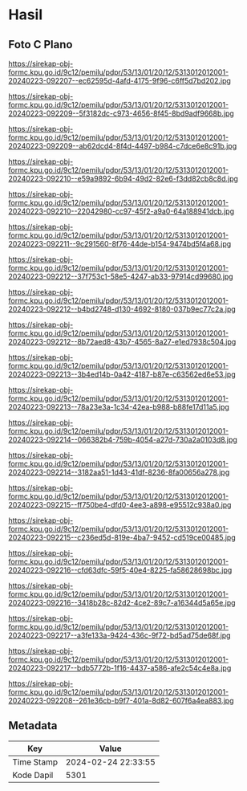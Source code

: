 # Hasil

## Foto C Plano

https://sirekap-obj-formc.kpu.go.id/9c12/pemilu/pdpr/53/13/01/20/12/5313012012001-20240223-092207--ec62595d-4afd-4175-9f96-c6ff5d7bd202.jpg

https://sirekap-obj-formc.kpu.go.id/9c12/pemilu/pdpr/53/13/01/20/12/5313012012001-20240223-092209--5f3182dc-c973-4656-8f45-8bd9adf9668b.jpg

https://sirekap-obj-formc.kpu.go.id/9c12/pemilu/pdpr/53/13/01/20/12/5313012012001-20240223-092209--ab62dcd4-8f4d-4497-b984-c7dce6e8c91b.jpg

https://sirekap-obj-formc.kpu.go.id/9c12/pemilu/pdpr/53/13/01/20/12/5313012012001-20240223-092210--e59a9892-6b94-49d2-82e6-f3dd82cb8c8d.jpg

https://sirekap-obj-formc.kpu.go.id/9c12/pemilu/pdpr/53/13/01/20/12/5313012012001-20240223-092210--22042980-cc97-45f2-a9a0-64a188941dcb.jpg

https://sirekap-obj-formc.kpu.go.id/9c12/pemilu/pdpr/53/13/01/20/12/5313012012001-20240223-092211--9c291560-8f76-44de-b154-9474bd5f4a68.jpg

https://sirekap-obj-formc.kpu.go.id/9c12/pemilu/pdpr/53/13/01/20/12/5313012012001-20240223-092212--37f753c1-58e5-4247-ab33-97914cd99680.jpg

https://sirekap-obj-formc.kpu.go.id/9c12/pemilu/pdpr/53/13/01/20/12/5313012012001-20240223-092212--b4bd2748-d130-4692-8180-037b9ec77c2a.jpg

https://sirekap-obj-formc.kpu.go.id/9c12/pemilu/pdpr/53/13/01/20/12/5313012012001-20240223-092212--8b72aed8-43b7-4565-8a27-e1ed7938c504.jpg

https://sirekap-obj-formc.kpu.go.id/9c12/pemilu/pdpr/53/13/01/20/12/5313012012001-20240223-092213--3b4ed14b-0a42-4187-b87e-c63562ed6e53.jpg

https://sirekap-obj-formc.kpu.go.id/9c12/pemilu/pdpr/53/13/01/20/12/5313012012001-20240223-092213--78a23e3a-1c34-42ea-b988-b88fe17d11a5.jpg

https://sirekap-obj-formc.kpu.go.id/9c12/pemilu/pdpr/53/13/01/20/12/5313012012001-20240223-092214--066382b4-759b-4054-a27d-730a2a0103d8.jpg

https://sirekap-obj-formc.kpu.go.id/9c12/pemilu/pdpr/53/13/01/20/12/5313012012001-20240223-092214--3182aa51-1d43-41df-8236-8fa00656a278.jpg

https://sirekap-obj-formc.kpu.go.id/9c12/pemilu/pdpr/53/13/01/20/12/5313012012001-20240223-092215--ff750be4-dfd0-4ee3-a898-e95512c938a0.jpg

https://sirekap-obj-formc.kpu.go.id/9c12/pemilu/pdpr/53/13/01/20/12/5313012012001-20240223-092215--c236ed5d-819e-4ba7-9452-cd519ce00485.jpg

https://sirekap-obj-formc.kpu.go.id/9c12/pemilu/pdpr/53/13/01/20/12/5313012012001-20240223-092216--cfd63dfc-59f5-40e4-8225-fa58628698bc.jpg

https://sirekap-obj-formc.kpu.go.id/9c12/pemilu/pdpr/53/13/01/20/12/5313012012001-20240223-092216--3418b28c-82d2-4ce2-89c7-a16344d5a65e.jpg

https://sirekap-obj-formc.kpu.go.id/9c12/pemilu/pdpr/53/13/01/20/12/5313012012001-20240223-092217--a3fe133a-9424-436c-9f72-bd5ad75de68f.jpg

https://sirekap-obj-formc.kpu.go.id/9c12/pemilu/pdpr/53/13/01/20/12/5313012012001-20240223-092217--bdb5772b-1f16-4437-a586-afe2c54c4e8a.jpg

https://sirekap-obj-formc.kpu.go.id/9c12/pemilu/pdpr/53/13/01/20/12/5313012012001-20240223-092208--261e36cb-b9f7-401a-8d82-607f6a4ea883.jpg


## Metadata

| Key        | Value               |
| ---------- | ------------------- |
| Time Stamp | 2024-02-24 22:33:55 |
| Kode Dapil | 5301                |



